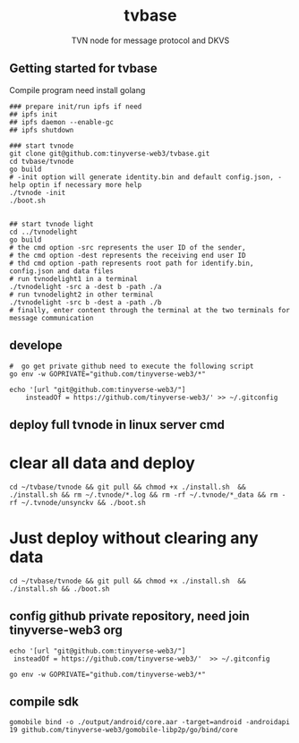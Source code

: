<h1 align="center">tvbase</h1>
<p align="center">TVN node for message protocol and DKVS</p>

## Getting started for tvbase

Compile program need install golang

```shell
### prepare init/run ipfs if need
## ipfs init
## ipfs daemon --enable-gc
## ipfs shutdown

### start tvnode
git clone git@github.com:tinyverse-web3/tvbase.git
cd tvbase/tvnode
go build
# -init option will generate identity.bin and default config.json, -help optin if necessary more help
./tvnode -init
./boot.sh


## start tvnode light
cd ../tvnodelight
go build
# the cmd option -src represents the user ID of the sender, 
# the cmd option -dest represents the receiving end user ID
# thd cmd option -path represents root path for identify.bin, config.json and data files
# run tvnodelight1 in a terminal
./tvnodelight -src a -dest b -path ./a
# run tvnodelight2 in other terminal
./tvnodelight -src b -dest a -path ./b
# finally, enter content through the terminal at the two terminals for message communication
```

## develope
```shell
#  go get private github need to execute the following script
go env -w GOPRIVATE="github.com/tinyverse-web3/*"

echo '[url "git@github.com:tinyverse-web3/"]
	insteadOf = https://github.com/tinyverse-web3/' >> ~/.gitconfig
```

## deploy full tvnode in linux server cmd
# clear all data and deploy
```shell
cd ~/tvbase/tvnode && git pull && chmod +x ./install.sh  && ./install.sh && rm ~/.tvnode/*.log && rm -rf ~/.tvnode/*_data && rm -rf ~/.tvnode/unsynckv && ./boot.sh
```

# Just deploy without clearing any data
```shell
cd ~/tvbase/tvnode && git pull && chmod +x ./install.sh  && ./install.sh && ./boot.sh
```

## config github private repository, need join tinyverse-web3 org
```shell
echo '[url "git@github.com:tinyverse-web3/"]
 insteadOf = https://github.com/tinyverse-web3/'  >> ~/.gitconfig 

go env -w GOPRIVATE="github.com/tinyverse-web3/*"
```

## compile sdk
```shell
gomobile bind -o ./output/android/core.aar -target=android -androidapi 19 github.com/tinyverse-web3/gomobile-libp2p/go/bind/core 

```
